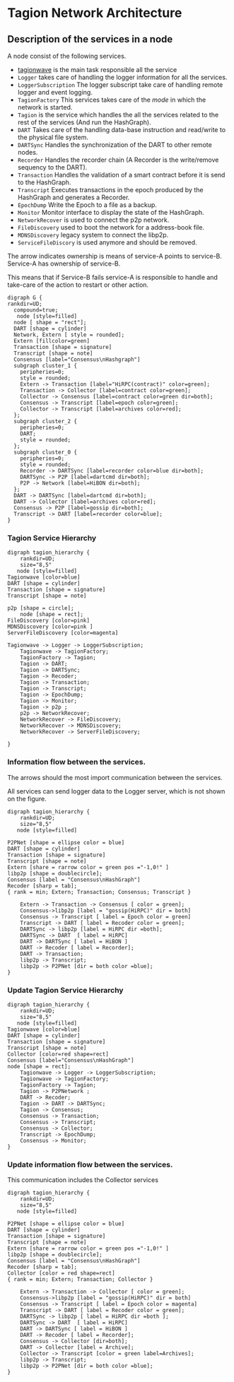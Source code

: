 # Tagion Network Architecture

## Description of the services in a node
A node consist of the following services.


* [tagionwave](src/bin-wave/README.md) is the main task responsible all the service
* `Logger` takes care of handling the logger information for all the services.
* `LoggerSubscription` The logger subscript take care of handling remote logger and event logging.
* `TagionFactory` This services takes care of the *mode* in which the network is started.
* `Tagion` is the service which handles the all the services related to the rest of the services (And run the HashGraph).
* `DART` Takes care of the handling data-base instruction and read/write to the physical file system.
* `DARTSync` Handles the synchronization of the DART to other remote nodes.
* `Recorder` Handles the recorder chain (A Recorder is the write/remove sequency to the DART).
* `Transaction` Handles the validation of a smart contract before it is send to the HashGraph.
* `Transcript` Executes transactions in the epoch produced by the HashGraph and generates a Recorder.
* `EpochDump` Write the Epoch to a file as a backup.
* `Monitor` Monitor interface to display the state of the HashGraph.
* `NetworkRecover` is used to connect the p2p network.
* `FileDiscovery` used to boot the network for a address-book file.
* `MDNSDiscovery` legacy system to connect the libp2p.
* `ServiceFileDiscory` is used anymore and should be removed.

The arrow indicates ownership is means of service-A points to service-B. Service-A has ownership of service-B.

This means that if Service-B fails service-A is responsible to handle and take-care of the action to restart or other action.
```graphviz
digraph G {
rankdir=UD;
  compound=true;
   node [style=filled]
  node [ shape = "rect"];
  DART [shape = cylinder]
  Network, Extern [ style = rounded];
  Extern [fillcolor=green]
  Transaction [shape = signature]
  Transcript [shape = note]
  Consensus [label="Consensus\nHashgraph"]
  subgraph cluster_1 {
    peripheries=0;
    style = rounded;
    Extern -> Transaction [label="HiRPC(contract)" color=green];
 	Transaction -> Collector [label=contract color=green];
	Collector -> Consensus [label=contract color=green dir=both];
	Consensus -> Transcript [label=epoch color=green];
    Collector -> Transcript [label=archives color=red];
  };
  subgraph cluster_2 {
    peripheries=0;
	DART;
    style = rounded;
  };
  subgraph cluster_0 {
    peripheries=0;
    style = rounded;
	Recorder -> DARTSync [label=recorder color=blue dir=both];
	DARTSync -> P2P [label=dartcmd dir=both];
	P2P -> Network [label=HiBON dir=both];
  };
  DART -> DARTSync [label=dartcmd dir=both];
  DART -> Collector [label=archives color=red];
  Consensus -> P2P [label=gossip dir=both];
  Transcript -> DART [label=recorder color=blue];
}
```

### Tagion Service Hierarchy

```graphviz
digraph tagion_hierarchy {
    rankdir=UD;
    size="8,5"
   node [style=filled]
Tagionwave [color=blue]
DART [shape = cylinder]
Transaction [shape = signature]
Transcript [shape = note]

p2p [shape = circle];
    node [shape = rect];
FileDiscovery [color=pink]
MDNSDiscovery [color=pink ]
ServerFileDiscovery [color=magenta]

Tagionwave -> Logger -> LoggerSubscription;
	Tagionwave -> TagionFactory;
	TagionFactory -> Tagion;
	Tagion -> DART;
	Tagion -> DARTSync;
	Tagion -> Recoder;
	Tagion -> Transaction;
	Tagion -> Transcript;
	Tagion -> EpochDump;
	Tagion -> Monitor;
	Tagion -> p2p ;
	p2p -> NetworkRecover;
	NetworkRecover -> FileDiscovery;
	NetworkRecover -> MDNSDiscovery;
	NetworkRecover -> ServerFileDiscovery;

}
```

### Information flow between the services.

The arrows should the most import communication between the services.

All services can send logger data to the Logger server, which is not shown on the figure.

```graphviz
digraph tagion_hierarchy {
    rankdir=UD;
    size="8,5"
   node [style=filled]

P2PNet [shape = ellipse color = blue]
DART [shape = cylinder]
Transaction [shape = signature]
Transcript [shape = note]
Extern [share = rarrow color = green pos ="-1,0!" ]
libp2p [shape = doublecircle];
Consensus [label = "Consensus\nHashGraph"]
Recoder [sharp = tab];
{ rank = min; Extern; Transaction; Consensus; Transcript }

	Extern -> Transaction -> Consensus [ color = green];
	Consensus->libp2p [label = "gossip(HiRPC)" dir = both]
    Consensus -> Transcript [ label = Epoch color = green]
	Transcript -> DART [ label = Recoder color = green];
	DARTSync -> libp2p [label = HiRPC dir =both];
	DARTSync -> DART  [ label = HiRPC]
	DART -> DARTSync [ label = HiBON ]
	DART -> Recoder [ label = Recorder];
    DART -> Transaction;
	libp2p -> Transcript;
	libp2p -> P2PNet [dir = both color =blue];
}
```


### Update Tagion Service Hierarchy
```graphviz
digraph tagion_hierarchy {
    rankdir=UD;
    size="8,5"
   node [style=filled]
Tagionwave [color=blue]
DART [shape = cylinder]
Transaction [shape = signature]
Transcript [shape = note]
Collector [color=red shape=rect]
Consensus [label="Consensus\nHashGraph"]
node [shape = rect];
	Tagionwave -> Logger -> LoggerSubscription;
	Tagionwave -> TagionFactory;
	TagionFactory -> Tagion;
	Tagion -> P2PNetwork ;
	DART -> Recoder;
	Tagion -> DART -> DARTSync;
    Tagion -> Consensus;
	Consensus -> Transaction;
	Consensus -> Transcript;
	Consensus -> Collector;
	Transcript -> EpochDump;
	Consensus -> Monitor;
}
```

### Update information flow between the services.
This communication includes the Collector services
```graphviz
digraph tagion_hierarchy {
    rankdir=UD;
    size="8,5"
   node [style=filled]

P2PNet [shape = ellipse color = blue]
DART [shape = cylinder]
Transaction [shape = signature]
Transcript [shape = note]
Extern [share = rarrow color = green pos ="-1,0!" ]
libp2p [shape = doublecircle];
Consensus [label = "Consensus\nHashGraph"]
Recoder [sharp = tab];
Collector [color = red shape=rect]
{ rank = min; Extern; Transaction; Collector }

	Extern -> Transaction -> Collector [ color = green];
	Consensus->libp2p [label = "gossip(HiRPC)" dir = both]
    Consensus -> Transcript [ label = Epoch color = magenta]
	Transcript -> DART [ label = Recoder color = green];
	DARTSync -> libp2p [ label = HiRPC dir =both ];
	DARTSync -> DART  [ label = HiRPC]
	DART -> DARTSync [ label = HiBON ]
	DART -> Recoder [ label = Recorder];
    Consensus -> Collector [dir=both];
	DART -> Collector [label = Archive];
	Collector -> Transcript [color = green label=Archives];
	libp2p -> Transcript;
	libp2p -> P2PNet [dir = both color =blue];
}
```



